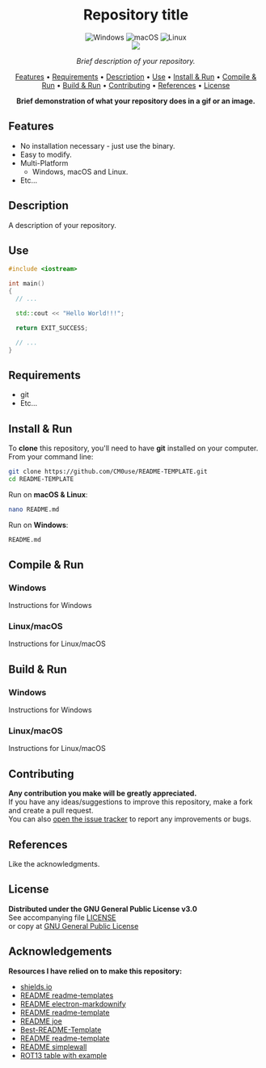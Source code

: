 <!--
*** If you like this README,
*** it is available as a template in my repositories,
*** here is the link:
*** https://github.com/CM0use/README-TEMPLATE
-->
<h1 align="center">Repository title</h1>

<p align="center">
  <img src="https://img.shields.io/badge/Windows-0078d7?style=for-the-badge&logo=windows&logoColor=ffffff" alt="Windows">
  <img src="https://img.shields.io/badge/mac%20OS-313131?style=for-the-badge&logo=macos&logoColor=d7d7d7" alt="macOS">
  <img src="https://img.shields.io/badge/Linux-ffffff?style=for-the-badge&logo=linux&logoColor=000000" alt="Linux">
  <br>
  <a href="https://github.com/CM0use/README-TEMPLATE/blob/main/LICENSE"><img src="https://img.shields.io/badge/License-GPLv3-4a6484?style=for-the-badge"></a>
</p>

<p align="center"><i>Brief description of your repository.</i></p>

<p align="center">
  <a href="#features">Features</a> •
  <a href="#requirements">Requirements</a> •
  <a href="#description">Description</a> •
  <a href="#use">Use</a> •
  <a href="#install--run">Install & Run</a> •
  <a href="#compile--run">Compile & Run</a> •
  <a href="#build--run">Build & Run</a> •
  <a href="#contributing">Contributing</a> •
  <a href="#references">References</a> •
  <a href="#license">License</a>
</p>

<div align="center">

**Brief demonstration of what your repository does in a gif or an image.**
</div>

## Features
* No installation necessary - just use the binary.
* Easy to modify.
* Multi-Platform
  - Windows, macOS and Linux.
* Etc...

## Description
A description of your repository.

## Use
```cpp
#include <iostream>

int main()
{
  // ...

  std::cout << "Hello World!!!";

  return EXIT_SUCCESS;

  // ...
}
```

## Requirements
* git
* Etc...

## Install & Run
To **clone** this repository, you'll need to have **git** installed on your computer.<br>
From your command line:

```bash
git clone https://github.com/CM0use/README-TEMPLATE.git
cd README-TEMPLATE
```

Run on **macOS & Linux**:
```bash
nano README.md
```

Run on **Windows**:
```cmd
README.md
```

## Compile & Run
### Windows
Instructions for Windows

### Linux/macOS
Instructions for Linux/macOS

## Build & Run
### Windows
Instructions for Windows

### Linux/macOS
Instructions for Linux/macOS

## Contributing
**Any contribution you make will be greatly appreciated.**<br>
If you have any ideas/suggestions to improve this repository, make a fork and create a pull request.<br>
You can also <a href="https://github.com/CM0use/README-TEMPLATE/issues">open the issue tracker</a> to report any improvements or bugs.<br>

## References
Like the acknowledgments.

## License
**Distributed under the GNU General Public License v3.0**<br>
See accompanying file <a href="https://github.com/CM0use/README-TEMPLATE/blob/main/LICENSE">LICENSE</a><br>
or copy at <a href="https://www.gnu.org/licenses/gpl-3.0.txt">GNU General Public License</a>

## Acknowledgements
**Resources I have relied on to make this repository:**

* <a href="https://shields.io/">shields.io</a>
* <a href="https://www.readme-templates.com/">README readme-templates</a>
* <a href="https://github.com/amitmerchant1990/electron-markdownify/blob/master/README.md">README electron-markdownify</a>
* <a href="https://github.com/dbader/readme-template/blob/master/README.md">README readme-template</a>
* <a href="https://github.com/karan/joe/blob/master/README.md">README joe</a>
* <a href="https://github.com/othneildrew/Best-README-Template">Best-README-Template</a>
* <a href="https://github.com/me-and-company/readme-template">README readme-template</a>
* <a href="https://github.com/henrypp/simplewall/blob/master/README.md">README simplewall</a>
* <a href="https://commons.wikimedia.org/wiki/File:ROT13_table_with_example.svg">ROT13 table with example</a>
